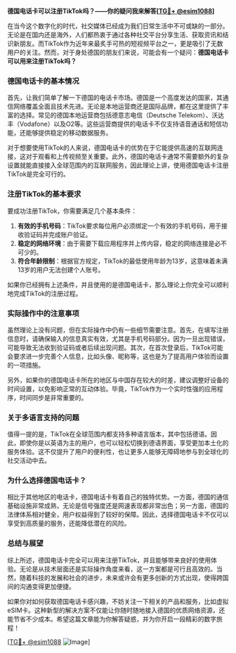 **德国电话卡可以注册TikTok吗？——你的疑问我来解答[[TG💪+ @esim1088](https://t.me/s/esim1088)]**

在当今这个数字化的时代，社交媒体已经成为我们日常生活中不可或缺的一部分。无论是在国内还是海外，人们都热衷于通过各种社交平台分享生活、获取资讯和结识新朋友。而TikTok作为近年来最炙手可热的短视频平台之一，更是吸引了无数用户的关注。然而，对于身处德国的朋友们来说，可能会有一个疑问：**德国电话卡可以用来注册TikTok吗？**

### **德国电话卡的基本情况**

首先，让我们简单了解一下德国的电话卡市场。德国是一个高度发达的国家，其通信网络覆盖全面且技术先进。无论是本地运营商还是国际品牌，都在这里提供了丰富的选择。常见的德国本地运营商包括德意志电信（Deutsche Telekom）、沃达丰（Vodafone）以及O2等。这些运营商提供的电话卡不仅支持语音通话和短信功能，还能够提供稳定的移动数据服务。

对于想要使用TikTok的人来说，德国电话卡的优势在于它能提供高速的互联网连接，这对于观看和上传视频至关重要。此外，德国的电话卡通常不需要额外的复杂设置就能直接接入全球范围内的互联网服务，因此理论上讲，使用德国电话卡注册TikTok是完全可行的。

### **注册TikTok的基本要求**

要成功注册TikTok，你需要满足几个基本条件：

1. **有效的手机号码**：TikTok要求每位用户必须绑定一个有效的手机号码，用于接收验证码并完成账户验证。
2. **稳定的网络环境**：由于需要下载应用程序并上传内容，稳定的网络连接是必不可少的。
3. **符合年龄限制**：根据官方规定，TikTok的最低使用年龄为13岁，这意味着未满13岁的用户无法创建个人账号。

如果你已经拥有上述条件，并且使用的是德国电话卡，那么理论上你完全可以顺利地完成TikTok的注册过程。

### **实际操作中的注意事项**

虽然理论上没有问题，但在实际操作中仍有一些细节需要注意。首先，在填写注册信息时，请确保输入的信息真实有效，尤其是手机号码部分。因为一旦出现错误，可能导致无法收到验证码或者后续出现问题。其次，在首次登录后，TikTok可能会要求进一步完善个人信息，比如头像、昵称等，这也是为了提高用户体验而设置的一项措施。

另外，如果你的德国电话卡所在的地区与中国存在较大的时差，建议调整好设备的时间设置，以免影响正常的互动体验。毕竟，TikTok作为一个实时性强的应用程序，时间同步是非常重要的。

### **关于多语言支持的问题**

值得一提的是，TikTok在全球范围内都支持多种语言版本，其中包括德语。因此，即使你是以英语为主的用户，也可以轻松切换到德语界面，享受更加本土化的服务体验。这不仅提升了用户的便利性，也让更多人能够无障碍地参与到全球化的社交活动中去。

### **为什么选择德国电话卡？**

相比于其他地区的电话卡，德国电话卡有着自己的独特优势。一方面，德国的通信基础设施非常成熟，无论是信号强度还是网速表现都非常出色；另一方面，德国的法律体系相对健全，用户权益得到了较好的保障。因此，选择德国电话卡不仅可以享受到高质量的服务，还能降低潜在的风险。

### **总结与展望**

综上所述，德国电话卡完全可以用来注册TikTok，并且能够带来良好的使用体验。无论是从技术层面还是实际操作角度来看，这一方案都是可行且高效的。当然，随着科技的发展和社会的进步，未来或许会有更多创新的方式出现，使得跨国间的沟通变得更加便捷。

如果你对如何获取德国电话卡感兴趣，不妨关注一下相关的产品和服务，比如虚拟eSIM卡。这种新型的解决方案不仅能让你随时随地接入德国的优质网络资源，还能节省不少成本。希望这篇文章能为你解答疑惑，并为你开启一段精彩的数字旅程！

[[TG💪+ @esim1088](https://t.me/s/esim1088) ![Image](https://i.postimg.cc/4NQfJmqS/Snipaste-2025-05-13-00-14-12.png)]